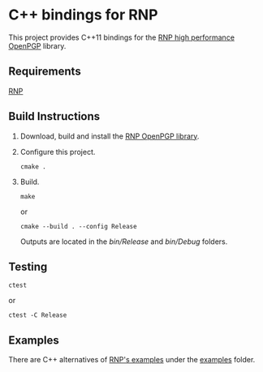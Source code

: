 # C++ bindings for RNP

This project provides C++11 bindings for the [RNP high performance OpenPGP](https://github.com/rnpgp/rnp) library.

## Requirements

[RNP](https://github.com/rnpgp/rnp)

## Build Instructions

1. Download, build and install the [RNP OpenPGP library](https://github.com/rnpgp/rnp).

2. Configure this project.

    ```
    cmake .
    ```

3. Build.

    ```
    make
    ```

    or

    ```
    cmake --build . --config Release
    ```
    
    Outputs are located in the _bin/Release_ and _bin/Debug_ folders.

## Testing

```
ctest
```

or

```
ctest -C Release
```

## Examples

There are C++ alternatives of [RNP's examples](https://github.com/rnpgp/rnp/src/examples) under the [examples](examples) folder.
